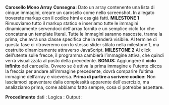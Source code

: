 **Carosello Mono Array**
**Consegna:**
Dato un array contenente una lista di cinque immagini, creare un carosello come nello screenshot.
In allegato troverete markup con il codice html e css già fatti.
**MILESTONE 1**
Rimuoviamo tutto il markup statico e inseriamo tutte le immagini dinamicamente servendoci dell'array fornito e un semplice ciclo for che concatena un template literal.
Tutte le immagini saranno nascoste, tranne la prima, che avrà una classe specifica che la renderà visibile.
Al termine di questa fase ci ritroveremo con lo stesso slider stilato nella milestone 1, ma costruito dinamicamente attraverso JavaScript.
**MILESTONE 2**
Al click dell'utente sulle frecce, il programma cambierà l’immagine attiva, che quindi verrà visualizzata al posto della precedente.
**BONUS:**
Aggiungere il **ciclo infinito** del carosello. Ovvero se è attiva la prima immagine e l'utente clicca la freccia per andare all’immagine precedente, dovrà comparire l’ultima immagine dell’array e viceversa.
**Prima di partire a scrivere codice:**
Non lasciamoci spaventare dalla complessità apparente dell'esercizio, ma analizziamo prima, come abbiamo fatto sempre, cosa ci potrebbe aspettare.


**Procedimento**
dati :
Logica :
Output :
